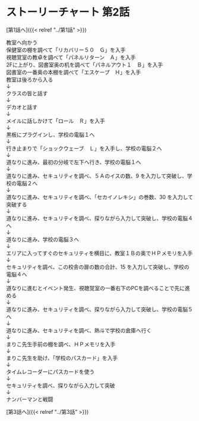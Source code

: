 # ストーリーチャート 第2話
[第1話へ]({{< relref "../第1話" >}})

教室へ向かう<br />
保健室の棚を調べて「リカバリー５０　Ｇ」を入手<br />
視聴覚室の教卓を調べて「パネルリターン　Ａ」を入手<br />
2Fに上がり、図書室奥の机を調べて「パネルアウト１　Ｂ」を入手<br />
図書室の一番奥の本棚を調べて「エスケープ　Ｈ」を入手<br />
教室は後ろから入る<br />
↓<br />
クラスの皆と話す<br />
↓<br />
デカオと話す<br />
↓<br />
メイルに話しかけて「ロール　Ｒ」を入手<br />
↓<br />
黒板にプラグインし、学校の電脳１へ<br />
↓<br />
行き止まりで「ショックウェーブ　Ｌ」を入手し、学校の電脳２へ<br />
↓<br />
道なりに進み、最初の分岐で左下へ行き、学校の電脳１へ<br />
↓<br />
道なりに進み、セキュリティを調べ、５Ａのイスの数、9 を入力して突破し、学校の電脳２へ<br />
↓<br />
道なりに進み、セキュリティを調べ、「セカイノレキシ」の巻数、30 を入力して突破する<br />
↓<br />
道なりに進み、セキュリティを調べ、探りながら入力して突破し、学校の電脳４へ<br />
↓<br />
道なりに進み、学校の電脳３へ<br />
↓<br />
エリアに入ってすぐのセキュリティを横目に、教室１Ｂの奥でＨＰメモリを入手<br />
↓<br />
セキュリティを調べ、この校舎の扉の数の合計、15 を入力して突破し、学校の電脳４へ<br />
↓<br />
道なりに進むとイベント発生、視聴覚室の一番右下のPCを調べることで先に進める<br />
↓<br />
道なりに進み、セキュリティを調べ、探りながら入力して突破し、学校の電脳５へ<br />
↓<br />
道なりに進み、セキュリティを調べ、熱斗で学校の倉庫へ行く<br />
↓<br />
まりこ先生手前の棚を調べ、ＨＰメモリを入手<br />
↓<br />
まりこ先生を助け、「学校のパスカード」を入手 <br />
↓<br />
タイムレコーダーにパスカードを使う<br />
↓<br />
セキュリティを調べ、探りながら入力して突破<br />
↓<br />
ナンバーマンと戦闘

[第3話へ]({{< relref "../第3話" >}})